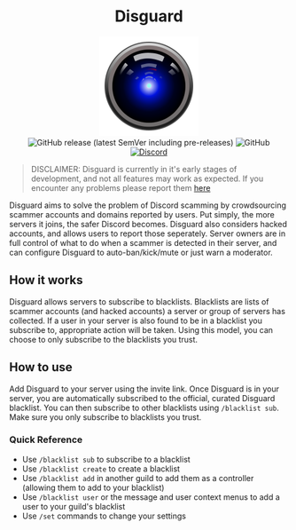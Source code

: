 <div align="center">
  <h1>Disguard</h1>
  <img alt="Disguard Logo of a camera with a blue tint" src="logo.svg">
  <img alt="GitHub release (latest SemVer including pre-releases)" src="https://img.shields.io/github/v/release/TheOtterlord/disguard?include_prereleases">
  <img alt="GitHub" src="https://img.shields.io/github/license/TheOtterlord/disguard">
  <a href="https://discord.gg/sYj5cFJQmA">
    <img alt="Discord" src="https://img.shields.io/discord/986649203088449578?label=discord">
  </a>
</div>

> DISCLAIMER: Disguard is currently in it's early stages of development, and not all features may work as expected. If you encounter any problems please report them [here](https://github.com/Theotterlord/disguard/issues)

Disguard aims to solve the problem of Discord scamming by crowdsourcing scammer accounts and domains reported by users. Put simply, the more servers it joins, the safer Discord becomes. Disguard also considers hacked accounts, and allows users to report those seperately. Server owners are in full control of what to do when a scammer is detected in their server, and can configure Disguard to auto-ban/kick/mute or just warn a moderator.

## How it works

Disguard allows servers to subscribe to blacklists. Blacklists are lists of scammer accounts (and hacked accounts) a server or group of servers has collected. If a user in your server is also found to be in a blacklist you subscribe to, appropriate action will be taken. Using this model, you can choose to only subscribe to the blacklists you trust.

## How to use

Add Disguard to your server using the invite link. Once Disguard is in your server, you are automatically subscribed to the official, curated Disguard blacklist. You can then subscribe to other blacklists using `/blacklist sub`. Make sure you only subscribe to blacklists you trust.

### Quick Reference

- Use `/blacklist sub` to subscribe to a blacklist
- Use `/blacklist create` to create a blacklist
- Use `/blacklist add` in another guild to add them as a controller (allowing them to add to your blacklist)
- Use `/blacklist user` or the message and user context menus to add a user to your guild's blacklist
- Use `/set` commands to change your settings
